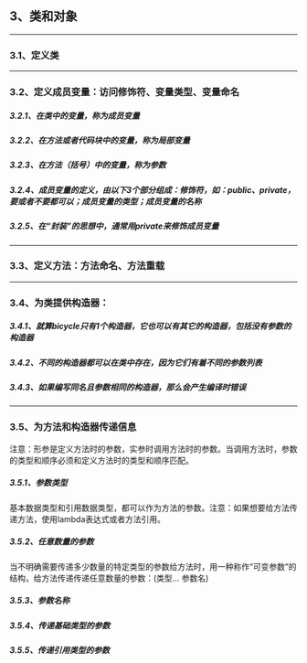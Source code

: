 ## 3、类和对象 
----
### 3.1、定义类 
----
### 3.2、定义成员变量：访问修饰符、变量类型、变量命名 
##### 3.2.1、在类中的变量，称为成员变量
##### 3.2.2、在方法或者代码块中的变量，称为局部变量
##### 3.2.3、在方法（括号）中的变量，称为参数
##### 3.2.4、成员变量的定义，由以下3个部分组成：修饰符，如：public、private，要或者不要都可以；成员变量的类型；成员变量的名称
##### 3.2.5、在“封装”的思想中，通常用private来修饰成员变量
----
### 3.3、定义方法：方法命名、方法重载 
----
### 3.4、为类提供构造器：
##### 3.4.1、就算bicycle只有1个构造器，它也可以有其它的构造器，包括没有参数的构造器
##### 3.4.2、不同的构造器都可以在类中存在，因为它们有着不同的参数列表
##### 3.4.3、如果编写同名且参数相同的构造器，那么会产生编译时错误 
----
### 3.5、为方法和构造器传递信息 
注意：形参是定义方法时的参数，实参时调用方法时的参数。当调用方法时，参数的类型和顺序必须和定义方法时的类型和顺序匹配。
##### 3.5.1、参数类型
基本数据类型和引用数据类型，都可以作为方法的参数。注意：如果想要给方法传递方法，使用lambda表达式或者方法引用。
##### 3.5.2、任意数量的参数
当不明确需要传递多少数量的特定类型的参数给方法时，用一种称作“可变参数”的结构，给方法传递传递任意数量的参数：(类型... 参数名)
##### 3.5.3、参数名称
##### 3.5.4、传递基础类型的参数
##### 3.5.5、传递引用类型的参数
